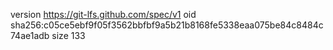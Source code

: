 version https://git-lfs.github.com/spec/v1
oid sha256:c05ce5ebf9f05f3562bbfbf9a5b21b8168fe5338eaa075be84c8484c74ae1adb
size 133

